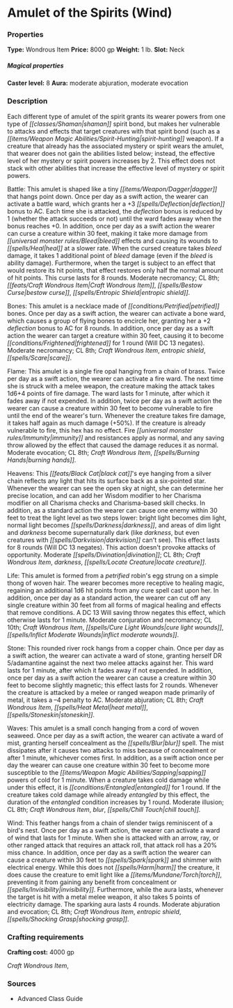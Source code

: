 ﻿---
Title: "Amulet of the Spirits (Wind)"
Type: "Wondrous Item"
Price: "8000 gp"
Weight: "1 lb."
Slot: "Neck"
Caster level: "8"
Aura: "moderate abjuration, moderate evocation"
Description: |
  "Each different type of _amulet of the spirit_ grants its wearer powers from one type of shaman spirit bond, but makes her vulnerable to attacks and effects that target creatures with that spirit bond (such as a _spirit-hunting_ weapon). If a creature that already has the associated mystery or spirit wears the amulet, that wearer does not gain the abilities listed below; instead, the effective level of her mystery or spirit powers increases by 2. This effect does not stack with other abilities that increase the effective level of mystery or spirit powers.
  _Battle_: This amulet is shaped like a tiny dagger that hangs point down. Once per day as a swift action, the wearer can activate a battle ward, which grants her a +3 deflection bonus to AC. Each time she is attacked, the deflection bonus is reduced by 1 (whether the attack succeeds or not) until the ward fades away when the bonus reaches +0. In addition, once per day as a swift action the wearer can curse a creature within 30 feet, making it take more damage from bleed effects and causing its wounds to heal at a slower rate. When the cursed creature takes bleed damage, it takes 1 additional point of bleed damage (even if the bleed is ability damage). Furthermore, when the target is subject to an effect that would restore its hit points, that effect restores only half the normal amount of hit points. This curse lasts for 8 rounds. Moderate necromancy; CL 8th; Craft Wondrous Item, _bestow curse_, _entropic shield_.
  _Bones_: This amulet is a necklace made of petrified bones. Once per day as a swift action, the wearer can activate a bone ward, which causes a group of flying bones to encircle her, granting her a +2 deflection bonus to AC for 8 rounds. In addition, once per day as a swift action the wearer can target a creature within 30 feet, causing it to become frightened for 1 round (Will DC 13 negates). Moderate necromancy; CL 8th; Craft Wondrous Item, _entropic shield_, _scare_.
  _Flame_: This amulet is a single fire opal hanging from a chain of brass. Twice per day as a swift action, the wearer can activate a fire ward. The next time she is struck with a melee weapon, the creature making the attack takes 1d6+4 points of fire damage. The ward lasts for 1 minute, after which it fades away if not expended. In addition, twice per day as a swift action the wearer can cause a creature within 30 feet to become vulnerable to fire until the end of the wearer's turn. Whenever the creature takes fire damage, it takes half again as much damage (+50%). If the creature is already vulnerable to fire, this hex has no effect. Fire immunity and resistances apply as normal, and any saving throw allowed by the effect that caused the damage reduces it as normal. Moderate evocation; CL 8th; Craft Wondrous Item, _burning hands_.
  _Heavens_: This black cat's eye hanging from a silver chain reflects any light that hits its surface back as a six-pointed star. Whenever the wearer can see the open sky at night, she can determine her precise location, and can add her Wisdom modifier to her Charisma modifier on all Charisma checks and Charisma-based skill checks. In addition, as a standard action the wearer can cause one enemy within 30 feet to treat the light level as two steps lower: bright light becomes dim light, normal light becomes darkness, and areas of dim light and darkness become supernaturally dark (like darkness, but even creatures with darkvision can't see). This effect lasts for 8 rounds (Will DC 13 negates). This action doesn't provoke attacks of opportunity. Moderate divination; CL 8th; Craft Wondrous Item, _darkness_, _locate creature_.
  _Life_: This amulet is formed from a petrified robin's egg strung on a simple thong of woven hair. The wearer becomes more receptive to healing magic, regaining an additional 1d6 hit points from any cure spell cast upon her. In addition, once per day as a standard action, the wearer can cut off any single creature within 30 feet from all forms of magical healing and effects that remove conditions. A DC 13 Will saving throw negates this effect, which otherwise lasts for 1 minute. Moderate conjuration and necromancy; CL 10th; Craft Wondrous Item, _cure light wounds_, _inflict moderate wounds_.
  _Stone_: This rounded river rock hangs from a copper chain. Once per day as a swift action, the wearer can activate a ward of stone, granting herself DR 5/adamantine against the next two melee attacks against her. This ward lasts for 1 minute, after which it fades away if not expended. In addition, once per day as a swift action the wearer can cause a creature within 30 feet to become slightly magnetic; this effect lasts for 2 rounds. Whenever the creature is attacked by a melee or ranged weapon made primarily of metal, it takes a –4 penalty to AC. Moderate abjuration; CL 8th; Craft Wondrous Item, _heat metal_, _stoneskin_.
  _Waves_: This amulet is a small conch hanging from a cord of woven seaweed. Once per day as a swift action, the wearer can activate a ward of mist, granting herself concealment as the _blur_ spell. The mist dissipates after it causes two attacks to miss because of concealment or after 1 minute, whichever comes first. In addition, as a swift action once per day the wearer can cause one creature within 30 feet to become more susceptible to the sapping powers of cold for 1 minute. When a creature takes cold damage while under this effect, it is entangled for 1 round. If the creature takes cold damage while already entangled by this effect, the duration of the entangled condition increases by 1 round. Moderate illusion; CL 8th; Craft Wondrous Item, _blur_, _chill touch_.
  _Wind_: This feather hangs from a chain of slender twigs reminiscent of a bird's nest. Once per day as a swift action, the wearer can activate a ward of wind that lasts for 1 minute. When she is attacked with an arrow, ray, or other ranged attack that requires an attack roll, that attack roll has a 20% miss chance. In addition, once per day as a swift action the wearer can cause a creature within 30 feet to spark and shimmer with electrical energy. While this does not harm the creature, it does cause the creature to emit light like a torch, preventing it from gaining any benefit from concealment or invisibility. Furthermore, while the aura lasts, whenever the target is hit with a metal melee weapon, it also takes 5 points of electricity damage. The sparking aura lasts 4 rounds. Moderate abjuration and evocation; CL 8th; Craft Wondrous Item, _entropic shield_, _shocking grasp_."
Crafting cost: "4000 gp"
Sources: "['Advanced Class Guide']"
---

# Amulet of the Spirits (Wind)

### Properties

**Type:** Wondrous Item **Price:** 8000 gp **Weight:** 1 lb. **Slot:** Neck

##### Magical properties

**Caster level:** 8 **Aura:** moderate abjuration, moderate evocation

### Description

Each different type of amulet of the spirit grants its wearer powers from one type of _[[classes/Shaman|shaman]]_ spirit bond, but makes her vulnerable to attacks and effects that target creatures with that spirit bond (such as a _[[items/Weapon Magic Abilities/Spirit-Hunting|spirit-hunting]]_ weapon). If a creature that already has the associated mystery or spirit wears the amulet, that wearer does not gain the abilities listed below; instead, the effective level of her mystery or spirit powers increases by 2. This effect does not stack with other abilities that increase the effective level of mystery or spirit powers.

Battle: This amulet is shaped like a tiny _[[items/Weapon/Dagger|dagger]]_ that hangs point down. Once per day as a swift action, the wearer can activate a battle ward, which grants her a +3 _[[spells/Deflection|deflection]]_ bonus to AC. Each time she is attacked, the _deflection_ bonus is reduced by 1 (whether the attack succeeds or not) until the ward fades away when the bonus reaches +0. In addition, once per day as a swift action the wearer can curse a creature within 30 feet, making it take more damage from _[[universal monster rules/Bleed|bleed]]_ effects and causing its wounds to _[[spells/Heal|heal]]_ at a slower rate. When the cursed creature takes _bleed_ damage, it takes 1 additional point of _bleed_ damage (even if the _bleed_ is ability damage). Furthermore, when the target is subject to an effect that would restore its hit points, that effect restores only half the normal amount of hit points. This curse lasts for 8 rounds. Moderate necromancy; CL 8th; _[[feats/Craft Wondrous Item|Craft Wondrous Item]]_, _[[spells/Bestow Curse|bestow curse]]_, _[[spells/Entropic Shield|entropic shield]]_.

Bones: This amulet is a necklace made of _[[conditions/Petrified|petrified]]_ bones. Once per day as a swift action, the wearer can activate a bone ward, which causes a group of flying bones to encircle her, granting her a +2 _deflection_ bonus to AC for 8 rounds. In addition, once per day as a swift action the wearer can target a creature within 30 feet, causing it to become _[[conditions/Frightened|frightened]]_ for 1 round (Will DC 13 negates). Moderate necromancy; CL 8th; _Craft Wondrous Item_, _entropic shield_, _[[spells/Scare|scare]]_.

Flame: This amulet is a single fire opal hanging from a chain of brass. Twice per day as a swift action, the wearer can activate a fire ward. The next time she is struck with a melee weapon, the creature making the attack takes 1d6+4 points of fire damage. The ward lasts for 1 minute, after which it fades away if not expended. In addition, twice per day as a swift action the wearer can cause a creature within 30 feet to become vulnerable to fire until the end of the wearer's turn. Whenever the creature takes fire damage, it takes half again as much damage (+50%). If the creature is already vulnerable to fire, this hex has no effect. Fire _[[universal monster rules/Immunity|immunity]]_ and resistances apply as normal, and any saving throw allowed by the effect that caused the damage reduces it as normal. Moderate evocation; CL 8th; _Craft Wondrous Item_, _[[spells/Burning Hands|burning hands]]_.

Heavens: This _[[feats/Black Cat|black cat]]_'s eye hanging from a silver chain reflects any light that hits its surface back as a six-pointed star. Whenever the wearer can see the open sky at night, she can determine her precise location, and can add her Wisdom modifier to her Charisma modifier on all Charisma checks and Charisma-based skill checks. In addition, as a standard action the wearer can cause one enemy within 30 feet to treat the light level as two steps lower: bright light becomes dim light, normal light becomes _[[spells/Darkness|darkness]]_, and areas of dim light and _darkness_ become supernaturally dark (like _darkness_, but even creatures with _[[spells/Darkvision|darkvision]]_ can't see). This effect lasts for 8 rounds (Will DC 13 negates). This action doesn't provoke attacks of opportunity. Moderate _[[spells/Divination|divination]]_; CL 8th; _Craft Wondrous Item_, _darkness_, _[[spells/Locate Creature|locate creature]]_.

Life: This amulet is formed from a _petrified_ robin's egg strung on a simple thong of woven hair. The wearer becomes more receptive to healing magic, regaining an additional 1d6 hit points from any cure spell cast upon her. In addition, once per day as a standard action, the wearer can cut off any single creature within 30 feet from all forms of magical healing and effects that remove conditions. A DC 13 Will saving throw negates this effect, which otherwise lasts for 1 minute. Moderate conjuration and necromancy; CL 10th; _Craft Wondrous Item_, _[[spells/Cure Light Wounds|cure light wounds]]_, _[[spells/Inflict Moderate Wounds|inflict moderate wounds]]_.

Stone: This rounded river rock hangs from a copper chain. Once per day as a swift action, the wearer can activate a ward of stone, granting herself DR 5/adamantine against the next two melee attacks against her. This ward lasts for 1 minute, after which it fades away if not expended. In addition, once per day as a swift action the wearer can cause a creature within 30 feet to become slightly magnetic; this effect lasts for 2 rounds. Whenever the creature is attacked by a melee or ranged weapon made primarily of metal, it takes a –4 penalty to AC. Moderate abjuration; CL 8th; _Craft Wondrous Item_, _[[spells/Heat Metal|heat metal]]_, _[[spells/Stoneskin|stoneskin]]_.

Waves: This amulet is a small conch hanging from a cord of woven seaweed. Once per day as a swift action, the wearer can activate a ward of mist, granting herself concealment as the _[[spells/Blur|blur]]_ spell. The mist dissipates after it causes two attacks to miss because of concealment or after 1 minute, whichever comes first. In addition, as a swift action once per day the wearer can cause one creature within 30 feet to become more susceptible to the _[[items/Weapon Magic Abilities/Sapping|sapping]]_ powers of cold for 1 minute. When a creature takes cold damage while under this effect, it is _[[conditions/Entangled|entangled]]_ for 1 round. If the creature takes cold damage while already _entangled_ by this effect, the duration of the _entangled_ condition increases by 1 round. Moderate illusion; CL 8th; _Craft Wondrous Item_, _blur_, _[[spells/Chill Touch|chill touch]]_.

Wind: This feather hangs from a chain of slender twigs reminiscent of a bird's nest. Once per day as a swift action, the wearer can activate a ward of wind that lasts for 1 minute. When she is attacked with an arrow, ray, or other ranged attack that requires an attack roll, that attack roll has a 20% miss chance. In addition, once per day as a swift action the wearer can cause a creature within 30 feet to _[[spells/Spark|spark]]_ and shimmer with electrical energy. While this does not _[[spells/Harm|harm]]_ the creature, it does cause the creature to emit light like a _[[items/Mundane/Torch|torch]]_, preventing it from gaining any benefit from concealment or _[[spells/Invisibility|invisibility]]_. Furthermore, while the aura lasts, whenever the target is hit with a metal melee weapon, it also takes 5 points of electricity damage. The sparking aura lasts 4 rounds. Moderate abjuration and evocation; CL 8th; _Craft Wondrous Item_, _entropic shield_, _[[spells/Shocking Grasp|shocking grasp]]_.

### Crafting requirements

**Crafting cost:** 4000 gp

_Craft Wondrous Item_,

### Sources

* Advanced Class Guide